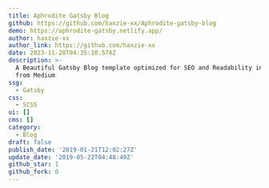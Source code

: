```yaml
---
title: Aphrodite Gatsby Blog
github: https://github.com/haxzie-xx/Aphrodite-gatsby-blog
demo: https://aphrodite-gatsby.netlify.app/
author: haxzie-xx
author_link: https://github.com/haxzie-xx
date: 2023-11-28T04:35:10.578Z
description: >-
  A Beautiful Gatsby Blog template optimized for SEO and Readability inspired
  from Medium
ssg:
  - Gatsby
css:
  - SCSS
ui: []
cms: []
category:
  - Blog
draft: false
publish_date: '2019-01-21T12:02:27Z'
update_date: '2019-05-22T04:48:49Z'
github_star: 1
github_fork: 0
---
```

